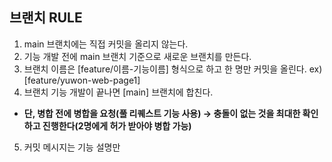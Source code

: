 ## 브랜치 RULE

1. main 브랜치에는 직접 커밋을 올리지 않는다.
2. 기능 개발 전에 main 브랜치 기준으로 새로운 브랜치를 만든다.
3. 브랜치 이름은 [feature/이름-기능이름] 형식으로 하고 한 명만 커밋을 올린다. ex) [feature/yuwon-web-page1]
4. 브랜치 기능 개발이 끝나면 [main] 브랜치에 합친다.
  - **단, 병합 전에 병합을 요청(풀 리퀘스트 기능 사용) → 충돌이 없는 것을 최대한 확인하고 진행한다(2명에게 허가 받아야 병합 가능)**<br>
5. 커밋 메시지는 기능 설명만
